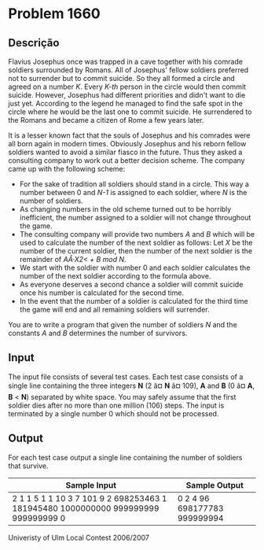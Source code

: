 # Problem 1660

Descrição
----------

Flavius Josephus once was trapped in a cave together with his comrade soldiers surrounded by Romans. All of Josephus' fellow soldiers preferred not to surrender but to commit suicide. So they all formed a circle and agreed on a number *K*. Every *K-th* person in the circle would then commit suicide. However, Josephus had different priorities and didn't want to die just yet. According to the legend he managed to find the safe spot in the circle where he would be the last one to commit suicide. He surrendered to the Romans and became a citizen of Rome a few years later.

It is a lesser known fact that the souls of Josephus and his comrades were all born again in modern times. Obviously Josephus and his reborn fellow soldiers wanted to avoid a similar fiasco in the future. Thus they asked a consulting company to work out a better decision scheme. The company came up with the following scheme:

* For the sake of tradition all soldiers should stand in a circle. This way a number between 0 and *N-1* is assigned to each soldier, where *N* is the number of soldiers.
* As changing numbers in the old scheme turned out to be horribly inefficient, the number assigned to a soldier will not change throughout the game.
* The consulting company will provide two numbers *A* and *B* which will be used to calculate the number of the next soldier as follows: Let *X* be the number of the current soldier, then the number of the next soldier is the remainder of *AÂ·X2< + B mod N*.
* We start with the soldier with number 0 and each soldier calculates the number of the next soldier according to the formula above.
* As everyone deserves a second chance a soldier will commit suicide once his number is calculated for the second time.
* In the event that the number of a soldier is calculated for the third time the game will end and all remaining soldiers will surrender.

You are to write a program that given the number of soldiers *N* and the constants *A* and *B* determines the number of survivors.

Input
-----

The input file consists of several test cases. Each test case consists of a single line containing the three integers **N** (2 â¤ **N** â¤ 109), **A** and **B** (0 â¤ **A**, **B** < **N**) separated by white space. You may safely assume that the first soldier dies after no more than one million (106) steps. The input is terminated by a single number 0 which should not be processed.

Output
------

For each test case output a single line containing the number of soldiers that survive.


| Sample Input | Sample Output |
| --- | --- |
| 2 1 1  5 1 1  10 3 7  101 9 2  698253463 1 181945480  1000000000 999999999 999999999  0 | 0  2  4  96  698177783  999999994 |

Univeristy of Ulm Local Contest 2006/2007

